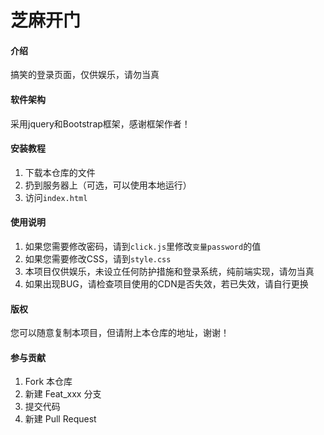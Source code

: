 # 芝麻开门

#### 介绍
搞笑的登录页面，仅供娱乐，请勿当真

#### 软件架构
采用jquery和Bootstrap框架，感谢框架作者！


#### 安装教程
1.  下载本仓库的文件
2.  扔到服务器上（可选，可以使用本地运行）
3.  访问`index.html`

#### 使用说明
1.  如果您需要修改密码，请到`click.js`里修改`变量password`的值
2.  如果您需要修改CSS，请到`style.css`
3.  本项目仅供娱乐，未设立任何防护措施和登录系统，纯前端实现，请勿当真
4.  如果出现BUG，请检查项目使用的CDN是否失效，若已失效，请自行更换

#### 版权
您可以随意复制本项目，但请附上本仓库的地址，谢谢！

#### 参与贡献

1.  Fork 本仓库
2.  新建 Feat_xxx 分支
3.  提交代码
4.  新建 Pull Request